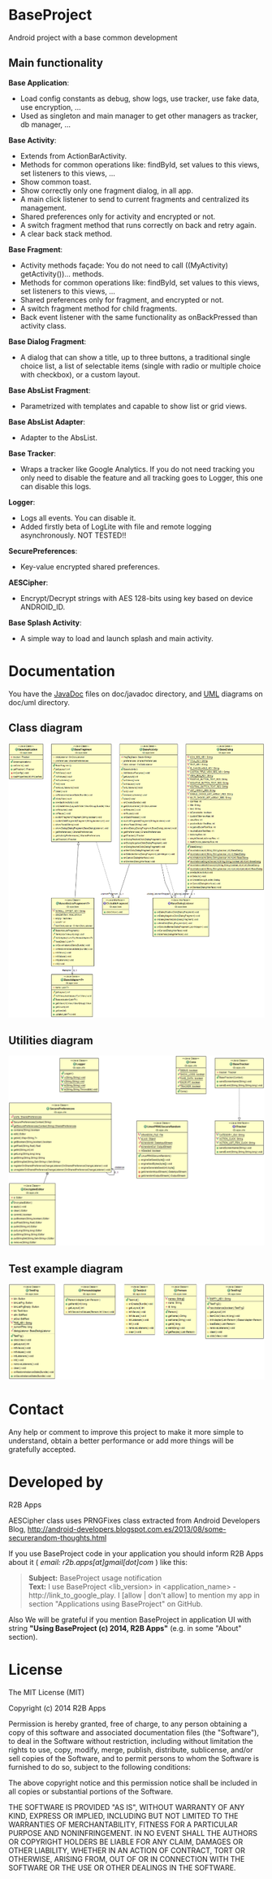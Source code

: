 BaseProject
===========

Android project with a base common development



Main functionality
------------------
**Base Application**:
* Load config constants as debug, show logs, use tracker, use fake data, use encryption, ...
* Used as singleton and main manager to get other managers as tracker, db manager, ...

**Base Activity**:
* Extends from ActionBarActivity.
* Methods for common operations like: findById, set values to this views, set listeners 
to this views, ... 
* Show common toast.
* Show correctly only one fragment dialog, in all app.
* A main click listener to send to current fragments and centralized its management.
* Shared preferences only for activity and encrypted or not.
* A switch fragment method that runs correctly on back and retry again.
* A clear back stack method.

**Base Fragment**:
* Activity methods façade: You do not need to call ((MyActivity) getActivity())... methods.
* Methods for common operations like: findById, set values to this views, set listeners 
to this views, ... 
* Shared preferences only for fragment, and encrypted or not.
* A switch fragment method for child fragments.
* Back event listener with the same functionality as onBackPressed than activity class.

**Base Dialog Fragment**:
* A dialog that can show a title, up to three buttons, a traditional 
single choice list, a list of selectable items (single with radio or multiple choice with 
checkbox), or a custom layout.

**Base AbsList Fragment**: 
* Parametrized with templates and capable to show list or grid views.

**Base AbsList Adapter**:
* Adapter to the AbsList.

**Base Tracker**:
* Wraps a tracker like Google Analytics. If you do not need tracking you only need to 
disable the feature and all tracking goes to Logger, this one can disable this logs.

**Logger**:
* Logs all events. You can disable it.
* Added firstly beta of LogLite with file and remote logging asynchronously. NOT TESTED!!

**SecurePreferences**:
* Key-value encrypted shared preferences.

**AESCipher**:
* Encrypt/Decrypt strings with AES 128-bits using key based on device ANDROID_ID.

**Base Splash Activity**:
* A simple way to load and launch splash and main activity.


Documentation
=============
You have the [JavaDoc](BaseProject/doc/javadoc) files on doc/javadoc directory, 
and [UML](BaseProject/doc/uml) diagrams on doc/uml directory.

Class diagram
-------------
![Class diagram](BaseProject/doc/uml/ClassDiagram.png?raw=true "Class diagram")

Utilities diagram
-----------------
![Utilities diagram](BaseProject/doc/uml/UtilitiesDiagram.png?raw=true "Utilities diagram")

Test example diagram
--------------------
![Test example diagram](BaseProject/doc/uml/TestingDiagram.png?raw=true "Test example diagram")



Contact
=======
Any help or comment to improve this project to make it more simple to understand, 
obtain a better performance or add more things will be gratefully accepted.



Developed by
============
R2B Apps

AESCipher class uses PRNGFixes class extracted from Android Developers Blog,
http://android-developers.blogspot.com.es/2013/08/some-securerandom-thoughts.html

If you use BaseProject code in your application you should inform R2B Apps about it ( *email: r2b.apps[at]gmail[dot]com* ) like this:
> **Subject:** BaseProject usage notification<br />
> **Text:** I use BaseProject &lt;lib_version> in &lt;application_name> - http://link_to_google_play.
> I [allow | don't allow] to mention my app in section "Applications using BaseProject" on GitHub.

Also We will be grateful if you mention BaseProject in application UI with string **"Using BaseProject (c) 2014, R2B Apps"** (e.g. in some "About" section).



License
=======
The MIT License (MIT)

Copyright (c) 2014 R2B Apps

Permission is hereby granted, free of charge, to any person obtaining a copy
of this software and associated documentation files (the "Software"), to deal
in the Software without restriction, including without limitation the rights
to use, copy, modify, merge, publish, distribute, sublicense, and/or sell
copies of the Software, and to permit persons to whom the Software is
furnished to do so, subject to the following conditions:

The above copyright notice and this permission notice shall be included in all
copies or substantial portions of the Software.

THE SOFTWARE IS PROVIDED "AS IS", WITHOUT WARRANTY OF ANY KIND, EXPRESS OR
IMPLIED, INCLUDING BUT NOT LIMITED TO THE WARRANTIES OF MERCHANTABILITY,
FITNESS FOR A PARTICULAR PURPOSE AND NONINFRINGEMENT. IN NO EVENT SHALL THE
AUTHORS OR COPYRIGHT HOLDERS BE LIABLE FOR ANY CLAIM, DAMAGES OR OTHER
LIABILITY, WHETHER IN AN ACTION OF CONTRACT, TORT OR OTHERWISE, ARISING FROM,
OUT OF OR IN CONNECTION WITH THE SOFTWARE OR THE USE OR OTHER DEALINGS IN THE
SOFTWARE.
